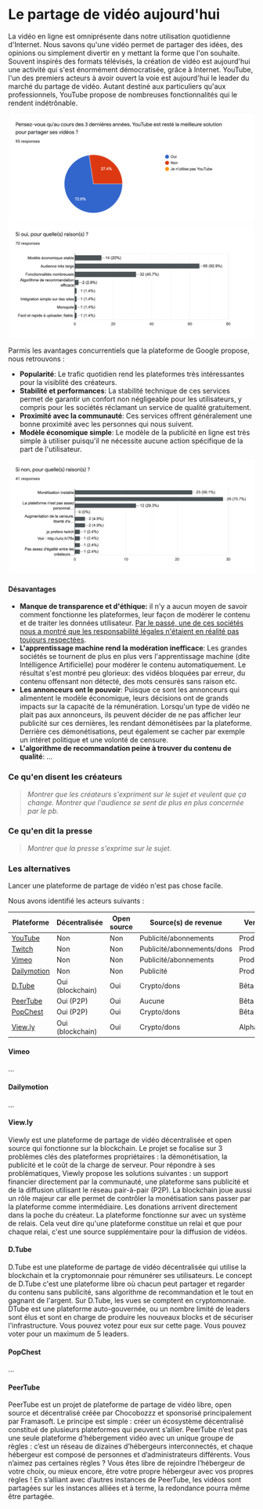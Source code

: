 # Le partage de vidéo aujourd'hui

La vidéo en ligne est omniprésente dans notre utilisation quotidienne d'Internet. Nous savons qu'une vidéo permet de partager des idées, des opinions ou simplement divertir en y mettant la forme que l'on souhaite. Souvent inspirés des formats télévisés, la création de vidéo est aujourd'hui une activité qui s'est énormément démocratisée, grâce à Internet. YouTube, l'un des premiers acteurs à avoir ouvert la voie est aujourd'hui le leader du marché du partage de vidéo. Autant destiné aux particuliers qu'aux professionnels, YouTube propose de nombreuses fonctionnalités qui le rendent indétrônable.

![](./assets/screenshot_2.png)
![](./assets/screenshot_3.png)

Parmis les avantages concurrentiels que la plateforme de Google propose, nous retrouvons :

- **Popularité**: Le trafic quotidien rend les plateformes très intéressantes pour la visiblité des créateurs.
- **Stabilité et performances**: La stabilité technique de ces services permet de garantir un confort non négligeable pour les utilisateurs, y compris pour les sociétés réclamant un service de qualité gratuitement.
- **Proximité avec la communauté**: Ces services offrent généralement une bonne proximité avec les personnes qui nous suivent.
- **Modèle économique simple**: Le modèle de la publicité en ligne est très simple à utiliser puisqu'il ne nécessite aucune action spécifique de la part de l'utilisateur.

![](./assets/screenshot_4.png)

#### Désavantages

- **Manque de transparence et d'éthique:** il n'y a aucun moyen de savoir comment fonctionne les plateformes, leur façon de modérer le contenu et de traiter les données utilisateur. [Par le passé, une de ces sociétés nous a montré que les responsabilité légales n'étaient en réalité pas toujours respectées](https://www.developpez.com/actu/271109/Facebook-aurait-trompe-ses-utilisateurs-sur-la-facon-dont-il-utilisait-leurs-numeros-de-telephone-et-son-outil-de-reconnaissance-faciale-selon-la-FTC/).
- **L'apprentissage machine rend la modération inefficace**: Les grandes sociétés se tournent de plus en plus vers l'apprentissage machine (dite Intélligence Artificielle) pour modérer le contenu automatiquement. Le résultat s'est montré peu glorieux: des vidéos bloquées par erreur, du contenu offensant non détecté, des mots censurés sans raison etc.
- **Les annonceurs ont le pouvoir**: Puisque ce sont les annonceurs qui alimentent le modèle économique, leurs décisions ont de grands impacts sur la capacité de la rémunération. Lorsqu'un type de vidéo ne plait pas aux annonceurs, ils peuvent décider de ne pas afficher leur publicité sur ces dernières, les rendant démonétisées par la plateforme. Derrière ces démonétisations, peut également se cacher par exemple un intéret politique et une volonté de censure.
- **L'algorithme de recommandation peine à trouver du contenu de qualité**: ...



### Ce qu'en disent les créateurs

>*Montrer que les créateurs s'expriment sur le sujet et veulent que ça change. Montrer que l'audience se sent de plus en plus concernée par le pb.*

### Ce qu'en dit la presse

>*Montrer que la presse s'exprime sur le sujet.*

### Les alternatives

Lancer une plateforme de partage de vidéo n'est pas chose facile.

Nous avons identifié les acteurs suivants :

| Plateforme        | Décentralisée           | Open source  | Source(s) de revenue  | Version  |
| ------------- |-------------|-----|-----|-----|
| [YouTube](https://www.youtube.com/)      | Non | Non | Publicité/abonnements |   Production |
| [Twitch](https://www.twitch.tv/)      | Non | Non | Publicité/abonnements/dons |   Production |
| [Vimeo](https://vimeo.com/)      | Non | Non | Publicité/abonnements |   Production |
| [Dailymotion](https://www.dailymotion.com/)      | Non | Non | Publicité |   Production |
| [D.Tube](https://d.tube/) | Oui (blockchain)      | Oui |    Crypto/dons |   Bêta |
| [PeerTube](https://joinpeertube.org/) | Oui (P2P)      | Oui |    Aucune |   Bêta |
| [PopChest](https://popchest.com/) | Oui (P2P)      | Oui |    Crypto/dons |   Bêta |
| [View.ly](https://view.ly/)      | Oui (blockchain)      | Oui |   Crypto/dons |   Alpha |

#### Vimeo

...

#### Dailymotion

...

#### View.ly

Viewly est une plateforme de partage de vidéo décentralisée et open source qui fonctionne sur la blockchain. Le projet se focalise sur 3 problèmes clés des plateformes propriétaires : la démonétisation, la publicité et le coût de la charge de serveur. Pour répondre à ses problèmatiques, Viewly propose les solutions suivantes : un support financier directement par la communauté, une plateforme sans publicité et de la diffusion utilisant le réseau pair-à-pair (P2P). La blockchain joue aussi un rôle majeur car elle permet de contrôler la monétisation sans passer par la plateforme comme intermédiaire. Les donations arrivent directement dans la poche du créateur. La plateforme fonctionne sur avec un système de relais. Cela veut dire qu'une plateforme constitue un relai et que pour chaque relai, c'est une source supplémentaire pour la diffusion de vidéos.

#### D.Tube

D.Tube est une plateforme de partage de vidéo décentralisée qui utilise la blockchain et la cryptomonnaie pour rémunérer ses utilisateurs. Le concept de D.Tube c'est une plateforme libre où chacun peut partager et regarder du contenu sans publicité, sans algorithme de recommandation et le tout en gagnant de l'argent. Sur D.Tube, les vues se comptent en cryptomonnaie. DTube est une plateforme auto-gouvernée, ou un nombre limité de leaders sont élus et sont en charge de produire les nouveaux blocks et de sécuriser l'infrastructure. Vous pouvez votez pour eux sur cette page. Vous pouvez voter pour un maximum de 5 leaders.

#### PopChest

...

#### PeerTube

PeerTube est un projet de plateforme de partage de vidéo libre, open source et décentralisé créée par Chocobozzz et sponsorisé principalement par Framasoft. Le principe est simple : créer un écosystème décentralisé constitué de plusieurs plateformes qui peuvent s’allier. PeerTube n’est pas une seule plateforme d’hébergement vidéo avec un unique groupe de règles : c’est un réseau de dizaines d’hébergeurs interconnectés, et chaque hébergeur est composé de personnes et d’administrateurs différents. Vous n’aimez pas certaines règles ? Vous êtes libre de rejoindre l’hébergeur de votre choix, ou mieux encore, être votre propre hébergeur avec vos propres règles ! En s’alliant avec d’autres instances de PeerTube, les vidéos sont partagées sur les instances alliées et à terme, la redondance pourra même être partagée.
